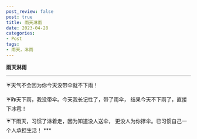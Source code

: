```yaml
---
post_review: false
post: true
title: 雨天淋雨
date: 2023-04-28
categories:
- Post
tags:
- 雨天，淋雨
---
```


 **雨天淋雨**

***
☔️天气不会因为你今天没带伞就不下雨！

☔️昨天下雨，我没带伞。今天我长记性了，带了雨伞，
结果今天不下雨了，直接下冰雹！

☔️下雨天，习惯了淋着走，因为知道没人送伞，
更没人为你撑伞。已习惯自己一个人承担生活！ ***







